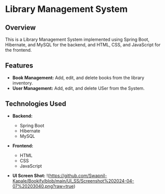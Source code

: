 # Library Management System

## Overview
This is a Library Management System implemented using Spring Boot, Hibernate, and MySQL for the backend, and HTML, CSS, and JavaScript for the frontend.

## Features
- **Book Management:** Add, edit, and delete books from the library inventory.
- **User Management:** Add, edit, and delete USer from the System.

## Technologies Used
- **Backend:**
  - Spring Boot
  - Hibernate
  - MySQL
  
- **Frontend:**
  - HTML
  - CSS
  - JavaScript
 
- **UI Screen Shot:**
  !(https://github.com/Swapnil-Kapale/Bookify/blob/main/UI_SS/Screenshot%202024-04-07%20203040.png?raw=true)
